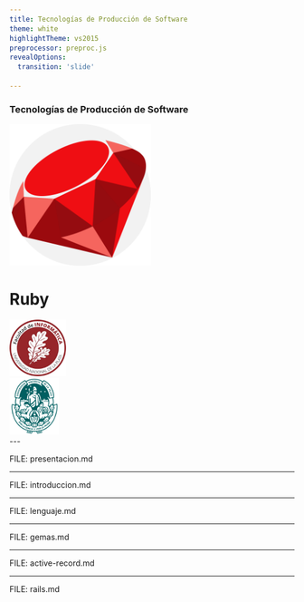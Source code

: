 ```yaml
---
title: Tecnologías de Producción de Software
theme: white
highlightTheme: vs2015
preprocessor: preproc.js
revealOptions:
  transition: 'slide'

---
```

### Tecnologías de Producción de Software

<img class="main" height="250px" src="static/logo.svg" />

# Ruby

<div class="container">
  <div class="col">
    <a href="https://www.info.unlp.edu.ar">
    <img class="main" height="100px" src="static/info-unlp.png" />
    </a>
  </div>
  <div class="col">
    <a href="https://www.unlp.edu.ar">
    <img class="main" height="100px" src="static/unlp.svg" />
    </a>
  </div>
</div>
---

FILE: presentacion.md

---

FILE: introduccion.md

---

FILE: lenguaje.md

---

FILE: gemas.md

---

FILE: active-record.md

---

FILE: rails.md
